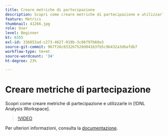 ```yaml
---
title: Creare metriche di partecipazione
description: Scopri come creare metriche di partecipazione e utilizzarle in [!DNL Analysis Workspace].
feature: Metrics
thumbnail: 41266.jpg
role: User
level: Beginner
kt: 6355
exl-id: 336853ad-c273-4627-919b-3c86f97b60e3
source-git-commit: 967f28c033267520d041b3fb5c9b432a3d6afdb7
workflow-type: tm+mt
source-wordcount: '34'
ht-degree: 23%

---
```


# Creare metriche di partecipazione

Scopri come creare metriche di partecipazione e utilizzarle in [!DNL Analysis Workspace].

>[!VIDEO](https://video.tv.adobe.com/v/41266/?quality=12&learn=on)

Per ulteriori informazioni, consulta la [documentazione](https://experienceleague.adobe.com/docs/analytics/components/calculated-metrics/calcmetric-workflow/participation-metric.html?lang=it).
